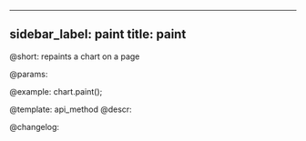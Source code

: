 
---
sidebar_label: paint
title: paint
---          

@short: repaints a chart on a page


@params:




@example:
chart.paint();


@template: api_method
@descr:





@changelog:


